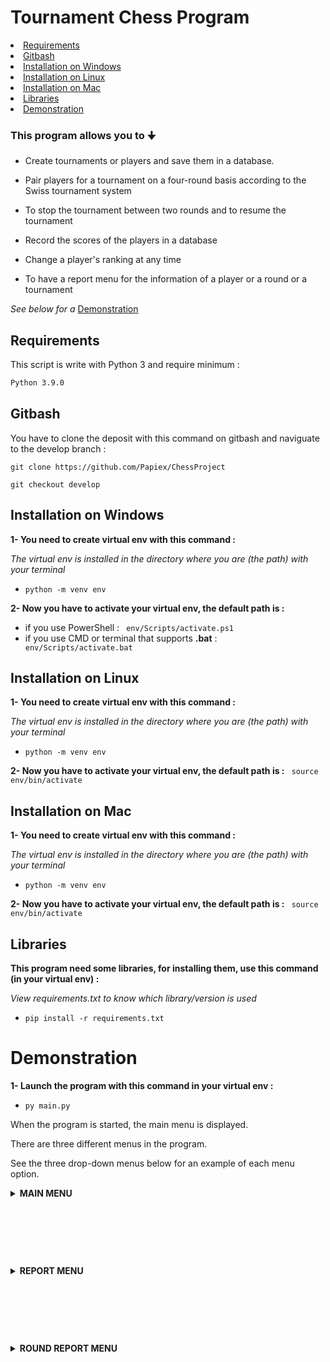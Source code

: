 # Tournament Chess Program

<li><a href="#requirements">Requirements</a></li>
<li><a href="#gitbash">Gitbash</a></li>
<li><a href="#installation-on-windows">Installation on Windows</a></li>
<li><a href="#installation-on-linux">Installation on Linux</a></li>
<li><a href="#installation-on-mac">Installation on Mac</a></li>
<li><a href="#libraries">Libraries</a></li>
<li><a href="#demonstration">Demonstration</a></li>

### This program allows you to 🠋

- Create tournaments or players and save them in a database.

- Pair players for a tournament on a four-round basis according to the Swiss tournament system

- To stop the tournament between two rounds and to resume the tournament

- Record the scores of the players in a database

- Change a player's ranking at any time

- To have a report menu for the information of a player or a round or a tournament

*See below for a* <a href="#demonstration">Demonstration</a>

## Requirements
This script is write with Python 3 and require minimum :
```bash
Python 3.9.0
```
## Gitbash
You have to clone the deposit with this command on gitbash and naviguate to the develop branch :
```
git clone https://github.com/Papiex/ChessProject
```
```
git checkout develop
```
## Installation on Windows
__1- You need to create virtual env with this command :__

*The virtual env is installed in the directory where you are (the path) with your terminal*

- ```python -m venv env```

__2- Now you have to activate your virtual env, the default path is :__
- if you use PowerShell :
``` env/Scripts/activate.ps1```
- if you use CMD or terminal that supports __.bat__ :
``` env/Scripts/activate.bat```

## Installation on Linux
__1- You need to create virtual env with this command :__

*The virtual env is installed in the directory where you are (the path) with your terminal*

- ```python -m venv env```

__2- Now you have to activate your virtual env, the default path is :__
``` source env/bin/activate```

## Installation on Mac
__1- You need to create virtual env with this command :__

*The virtual env is installed in the directory where you are (the path) with your terminal*

- ```python -m venv env```

__2- Now you have to activate your virtual env, the default path is :__
``` source env/bin/activate```

## Libraries
__This program need some libraries, for installing them, use this command (in your virtual env) :__

*View requirements.txt to know which library/version is used*

- ```pip install -r requirements.txt```

# Demonstration

__1- Launch the program with this command in your virtual env :__

- ```py main.py```

When the program is started, the main menu is displayed.

There are three different menus in the program.

See the three drop-down menus below for an example of each menu option.

<details>
  <summary><b>MAIN MENU</b></summary>

<li><a href="#1---create-a-tournament">1 - Create a tournament</a></li>
<li><a href="#2---add-players-to-a-tournament">2 - Add players to a Tournament</a></li>
<li><a href="#3---launch-or-continue-a-tournament">3 - Launch or continue a tournament</a></li>
<li><a href="#4---add-player-to-database">4 - Add player to database</a></li>
<li><a href="#5---modify-player-general-score">5 - Modify player general score</a></li>
<li><a href="#6---report-menu">6 - Report menu</a></li>
<li><a href="#7---exit-the-program">7 - Exit the program</a></li>

![image](https://user-images.githubusercontent.com/81369778/136022869-22b1f44c-b777-46e4-9f4b-4c334afbe9a0.png)

## 1 - Create a tournament

¤ ***THE PROGRAM WILL ASK YOU :***
- The name
- The place
- The start and end date
- The time between tour
- The description

...and will save the tournament into the database.

![image](https://user-images.githubusercontent.com/81369778/136024702-b5e2a6e7-1aeb-4160-bffc-27826356c941.png)

<li><a href="#demonstration">Click here for back to the table contents</a></li>  
  
## 2 - Add players to a Tournament

¤ ***THE PROGRAM WILL SHOW YOU ALL THE TOURNAMENTS
AND WAIT YOU CHOOSE TOURNAMENT ID FOR ADD PLAYERS 🠋***
- If database have no tournament, the program will raise an error

![image](https://user-images.githubusercontent.com/81369778/136026037-f0a6370e-428d-4f8f-b940-3eaea5b41beb.png)

¤ ***NOW YOU HAVE TO SELECT 8 PLAYERS ID 🠋***

![image](https://user-images.githubusercontent.com/81369778/136026617-9a513a54-59df-4e91-abb5-3e4b91040ae1.png)

¤ ***AFTER THAT THE LIST OF SELECTED PLAYERS IS DISPLAYED 🠋***

![image](https://user-images.githubusercontent.com/81369778/136037072-357847c4-6f50-411b-bc88-3a33c729d4de.png)

<li><a href="#demonstration">Click here for back to the table contents</a></li>  
  
## 3 - Launch or continue a tournament

¤ ***THE PROGRAM WILL SHOW YOU ALL THE TOURNAMENTS
AND WAIT YOU CHOOSE TOURNAMENT ID TO LAUNCHED 🠋***
- If database have no tournament, the program will raise an error

![image](https://user-images.githubusercontent.com/81369778/136172114-2ff6d040-ad7c-4161-a42a-244ea669028b.png)

¤ ***THE FIRST ROUND IS RUN ONLY IF 8 PLAYERS HAVE BEEN PREVIOUSLY ADDED TO THE TOURNAMENT SELECTED***

¤ ***NOW YOU HAVE TO ENTER EVERY MATCH RESULT FOR THE ROUND 1 ACCORDING TO THE BOARD***
- You only need to enter the result of the first player of players pair, the result of second player is
  automatically selected according to the result of the first player

![image](https://user-images.githubusercontent.com/81369778/136173207-ba3fea52-c03e-4dfc-af21-d5fcc4b4edf5.png)

![image](https://user-images.githubusercontent.com/81369778/136175079-b1ab532a-a326-4a52-acd6-ca1e4e6e000b.png)

¤ ***WHEN A ROUND IS FINISHED YOU HAVE TO CHOOSE IF YOU WANT TO CONTINUE TO THE NEXT ROUND OR EXIT AND SAVE🠋***
- If you choose to exit and save,
the next time you restart this tournament, you will continue in the round where you stopped
- When at least one round is finished you can view the report in the round report menu of this tournament

![image](https://user-images.githubusercontent.com/81369778/136175829-f29bf63e-c6fc-470e-861f-78119a1ec113.png)

<li><a href="#demonstration">Click here for back to the table contents</a></li>  
  
## 4 - Add player to database

¤ ***THE PROGRAM WILL ASK YOU :***
- The first name
- The last name
- The birthday
- The genre

...and will save the player into the database.

![image](https://user-images.githubusercontent.com/81369778/136023836-f68d5432-e6f1-4aeb-8385-d900e0da2640.png)

<li><a href="#demonstration">Click here for back to the table contents</a></li>  
  
## 5 - Modify player general score

¤***THE PROGRAM WILL SHOW YOU THE LIST OF ALL PLAYERS AND WAIT YOU TO CHOOSE
ID OF ONE PLAYER TO MODIFY HIS GENERAL RANKING🠋***
- After you enter the new score, the program display the new score of the player

![image](https://user-images.githubusercontent.com/81369778/136179371-51fbc1aa-e7ad-475f-b4ec-4cf9e509cb68.png)

![image](https://user-images.githubusercontent.com/81369778/136180493-fb24f919-0ee1-45a4-999b-387a1298b8ae.png)

![image](https://user-images.githubusercontent.com/81369778/136180554-73761747-0334-4414-ac36-ac8560af2d11.png)

<li><a href="#demonstration">Click here for back to the table contents</a></li>  
  
## 6 - Report menu

¤ ***GO TO THE***
<a href="#demonstration">REPORT MENU</a>

<li><a href="#demonstration">Click here for back to the table contents</a></li>  
  
## 7 - Exit the program

¤ ***SIMPLY EXIT THE PROGRAM***

<li><a href="#demonstration">Click here for back to the table contents</a></li>  
  
</details>

&nbsp;

&nbsp;

&nbsp;
  
<details>
  <summary><b>REPORT MENU</b></summary>

<li><a href="#show-all-tournaments">1 - Show all tournaments</a></li>
<li><a href="#show-all-saved-players">2 - Show all saved players</a></li>
<li><a href="#show-players-of-specific-tournament">3 - Show players of specific tournament</a></li>
<li><a href="#show-round-report-menu-of-specific-tournament">4 - Show round report menu of specific tournament</a></li>
<li><a href="#back-to-the-main-menu">5 - Back to the main menu</a></li>

![image](https://user-images.githubusercontent.com/81369778/136050952-cace051e-2370-4967-8742-f1aecd4bf530.png)

## 1 - Show all tournaments

<li><a href="#<summary><b>report-menu</b></summary>">Click here for back to the table contents</a></li>

## 2 - Show all saved players

## 3 - Show players of specific tournament

## 4 - Show round report menu of specific tournament

## 5 - Back to the main menu

¤ ***GO TO THE***
<a href="#demonstration">MAIN MENU</a>

</details>

&nbsp;

&nbsp;

&nbsp;

<details>
  <summary><b>ROUND REPORT MENU</b></summary>

  
<li><a href="#show-all-rounds-results">Show all rounds results</a></li>
<li><a href="#show-round-x-results">Show round X results</a></li>
<li><a href="#back-to-the-report-menu">Back to the report menu</a></li>

![image](https://user-images.githubusercontent.com/81369778/136052754-13420d89-8f89-463a-9d51-e2ab289c99a7.png)

## Show all rounds results

## Show round X results

## Back to the report menu
  
</details>

&nbsp;

&nbsp;

&nbsp;

&nbsp;

&nbsp;
